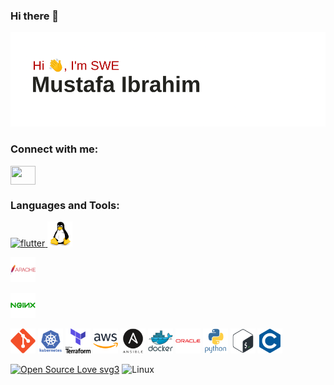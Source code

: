 ### Hi there 👋

<!--
**Mustafaibra/Mustafaibra** is a ✨ _special_ ✨ repository because its `README.md` (this file) appears on your GitHub profile.

Here are some ideas to get you started:

- 🔭 I’m currently working on ...
- 🌱 I’m currently learning ...
- 👯 I’m looking to collaborate on ...
- 🤔 I’m looking for help with ...
- 💬 Ask me about ...
- 📫 How to reach me: ...
- 😄 Pronouns: ...
- ⚡ Fun fact: ...
-->
[![MasterHead](https://github.com/Mustafaibra/Mustafaibra/blob/main/header.png)](https://github.com/Mustafaibra)


<h3 align="left">Connect with me:</h3>
<p align="left">

<a href="https://www.linkedin.com/in/mustafa-ibrahim-1662051a3/" target="blank"><img align="center" src="https://cdn.jsdelivr.net/npm/simple-icons@3.0.1/icons/linkedin.svg" alt="" height="30" width="40" /></a>

</p>

<h3 align="left">Languages and Tools:</h3>
<p align="left"> 
 <a href="https://flutter.dev" target="_blank"> <img src="https://www.vectorlogo.zone/logos/flutterio/flutterio-icon.svg" alt="flutter" width="40" height="40"/> </a>
  <a target="_blank"> <img src="https://github.com/devicons/devicon/blob/master/icons/linux/linux-original.svg" alt="Linux" width="40" height="40"/> </a>
 
 <a target="_blank"> <img src="https://github.com/devicons/devicon/blob/master/icons/apache/apache-original-wordmark.svg" alt="Apache" width="40" height="40"/> </a>
 
 <a target="_blank"> <img src="https://github.com/devicons/devicon/blob/master/icons/nginx/nginx-original.svg" alt="Nginx" width="40" height="40"/> </a>
 
 <a target="_blank"> <img src="https://github.com/devicons/devicon/blob/master/icons/git/git-original.svg" alt="Linux" width="40" height="40"/> </a>
 <a target="_blank"> <img src="https://github.com/devicons/devicon/blob/master/icons/kubernetes/kubernetes-plain-wordmark.svg" alt="Linux" width="40" height="40"/> </a>
 <a target="_blank"> <img src="https://github.com/devicons/devicon/blob/master/icons/terraform/terraform-original-wordmark.svg" alt="Linux" width="40" height="40"/> </a>
 <a target="_blank"> <img src="https://github.com/devicons/devicon/blob/master/icons/amazonwebservices/amazonwebservices-original-wordmark.svg" alt="Linux" width="40" height="40"/> </a>
 <a target="_blank"> <img src="https://github.com/devicons/devicon/blob/master/icons/ansible/ansible-original-wordmark.svg" alt="Linux" width="40" height="40"/> </a>
 <a target="_blank"> <img src="https://github.com/devicons/devicon/blob/master/icons/docker/docker-original-wordmark.svg" alt="Linux" width="40" height="40"/> </a>
 <a target="_blank"> <img src="https://github.com/devicons/devicon/blob/master/icons/oracle/oracle-original.svg" alt="Linux" width="40" height="40"/> </a>
 <a target="_blank"> <img src="https://github.com/devicons/devicon/blob/master/icons/python/python-original-wordmark.svg" alt="Linux" width="40" height="40"/> </a>
 <a target="_blank"> <img src="https://github.com/devicons/devicon/blob/master/icons/bash/bash-original.svg" alt="Linux" width="40" height="40"/> </a>
 <a target="_blank"> <img src="https://github.com/devicons/devicon/blob/master/icons/c/c-plain.svg" alt="Linux" width="40" height="40"/> </a>
 
</p>



[![Open Source Love svg3](https://badges.frapsoft.com/os/v3/open-source.svg?v=103)](https://github.com/ellerbrock/open-source-badges/)
<a target="_blank"> <img src="https://camo.githubusercontent.com/7998890254268d8ed476c9f66d3fa59d21dd354d2090036083c82af4cda2a0eb/68747470733a2f2f666f7274686562616467652e636f6d2f696d616765732f6261646765732f6275696c742d776974682d6c6f76652e737667" alt="Linux" width="100" height="40"/> </a>


